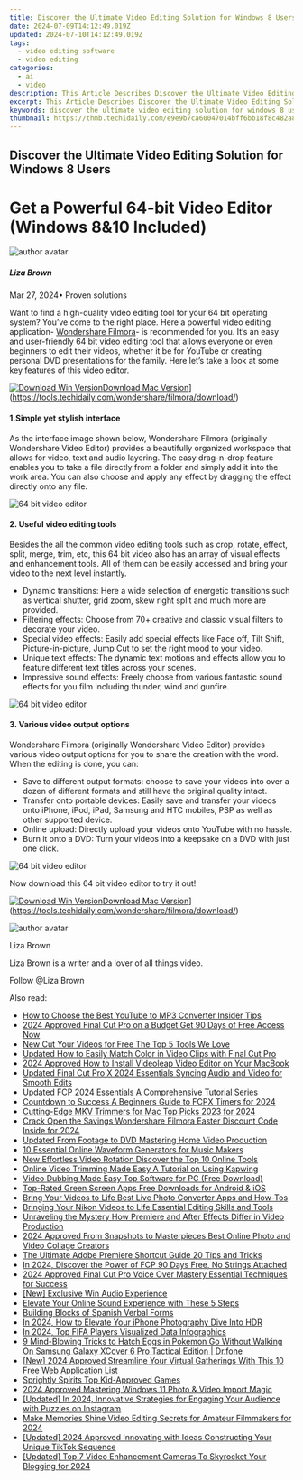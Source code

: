 ```yaml
---
title: Discover the Ultimate Video Editing Solution for Windows 8 Users for 2024
date: 2024-07-09T14:12:49.019Z
updated: 2024-07-10T14:12:49.019Z
tags: 
  - video editing software
  - video editing
categories: 
  - ai
  - video
description: This Article Describes Discover the Ultimate Video Editing Solution for Windows 8 Users for 2024
excerpt: This Article Describes Discover the Ultimate Video Editing Solution for Windows 8 Users for 2024
keywords: discover the ultimate video editing solution for windows 8 users,windows 8 flv editor the ultimate solution for video editing needs,discover the ultimate video editing solution for windows 8,discover the ultimate 64 bit video editor for windows,windows 8 mp4 editor the ultimate video editing solution,the ultimate mp4 video editing tutorial for mac and windows users 2023 edition,the ultimate mp4 video editor for windows 8 users 2023 update
thumbnail: https://thmb.techidaily.com/e9e9b7ca60047014bff6bb18f8c482a86a228fe45f3ba370acbb24c0cc43ac69.jpg
---
```


## Discover the Ultimate Video Editing Solution for Windows 8 Users

# Get a Powerful 64-bit Video Editor (Windows 8&10 Included)

![author avatar](https://lh5.googleusercontent.com/-AIMmjowaFs4/AAAAAAAAAAI/AAAAAAAAABc/Y5UmwDaI7HU/s250-c-k/photo.jpg)

##### Liza Brown

 Mar 27, 2024• Proven solutions

Want to find a high-quality video editing tool for your 64 bit operating system? You’ve come to the right place. Here a powerful video editing application- [Wondershare Filmora](https://tools.techidaily.com/wondershare/filmora/download/)\- is recommended for you. It’s an easy and user-friendly 64 bit video editing tool that allows everyone or even beginners to edit their videos, whether it be for YouTube or creating personal DVD presentations for the family. Here let’s take a look at some key features of this video editor.

[![Download Win Version](https://images.wondershare.com/filmora/guide/download-btn-win.jpg)](https://tools.techidaily.com/wondershare/filmora/download/)[Download Mac Version](https://images.wondershare.com/filmora/guide/download-btn-mac.jpg)](https://tools.techidaily.com/wondershare/filmora/download/)

#### 1.Simple yet stylish interface

As the interface image shown below, Wondershare Filmora (originally Wondershare Video Editor) provides a beautifully organized workspace that allows for video, text and audio layering. The easy drag-n-drop feature enables you to take a file directly from a folder and simply add it into the work area. You can also choose and apply any effect by dragging the effect directly onto any file.

![64 bit video editor](https://tools.techidaily.com/wondershare/filmora/download/)

#### 2. Useful video editing tools

Besides the all the common video editing tools such as crop, rotate, effect, split, merge, trim, etc, this 64 bit video also has an array of visual effects and enhancement tools. All of them can be easily accessed and bring your video to the next level instantly.

* Dynamic transitions: Here a wide selection of energetic transitions such as vertical shutter, grid zoom, skew right split and much more are provided.
* Filtering effects: Choose from 70+ creative and classic visual filters to decorate your video.
* Special video effects: Easily add special effects like Face off, Tilt Shift, Picture-in-picture, Jump Cut to set the right mood to your video.
* Unique text effects: The dynamic text motions and effects allow you to feature different text titles across your scenes.
* Impressive sound effects: Freely choose from various fantastic sound effects for you film including thunder, wind and gunfire.

![64 bit video editor](https://tools.techidaily.com/wondershare/filmora/download/)

#### 3. Various video output options

Wondershare Filmora (originally Wondershare Video Editor) provides various video output options for you to share the creation with the word. When the editing is done, you can:

* Save to different output formats: choose to save your videos into over a dozen of different formats and still have the original quality intact.
* Transfer onto portable devices: Easily save and transfer your videos onto iPhone, iPod, iPad, Samsung and HTC mobiles, PSP as well as other supported device.
* Online upload: Directly upload your videos onto YouTube with no hassle.
* Burn it onto a DVD: Turn your videos into a keepsake on a DVD with just one click.

![64 bit video editor](https://tools.techidaily.com/wondershare/filmora/download/)

Now download this 64 bit video editor to try it out!

[![Download Win Version](https://images.wondershare.com/filmora/guide/download-btn-win.jpg)](https://tools.techidaily.com/wondershare/filmora/download/)[Download Mac Version](https://images.wondershare.com/filmora/guide/download-btn-mac.jpg)](https://tools.techidaily.com/wondershare/filmora/download/)

![author avatar](https://lh5.googleusercontent.com/-AIMmjowaFs4/AAAAAAAAAAI/AAAAAAAAABc/Y5UmwDaI7HU/s250-c-k/photo.jpg)

Liza Brown

Liza Brown is a writer and a lover of all things video.

Follow @Liza Brown

<span class="atpl-alsoreadstyle">Also read:</span>
<div><ul>
<li><a href="https://ai-vdieo-software.techidaily.com/how-to-choose-the-best-youtube-to-mp3-converter-insider-tips/"><u>How to Choose the Best YouTube to MP3 Converter Insider Tips</u></a></li>
<li><a href="https://ai-vdieo-software.techidaily.com/2024-approved-final-cut-pro-on-a-budget-get-90-days-of-free-access-now/"><u>2024 Approved Final Cut Pro on a Budget Get 90 Days of Free Access Now</u></a></li>
<li><a href="https://ai-vdieo-software.techidaily.com/new-cut-your-videos-for-free-the-top-5-tools-we-love/"><u>New Cut Your Videos for Free The Top 5 Tools We Love</u></a></li>
<li><a href="https://ai-vdieo-software.techidaily.com/updated-how-to-easily-match-color-in-video-clips-with-final-cut-pro/"><u>Updated How to Easily Match Color in Video Clips with Final Cut Pro</u></a></li>
<li><a href="https://ai-vdieo-software.techidaily.com/2024-approved-how-to-install-videoleap-video-editor-on-your-macbook/"><u>2024 Approved How to Install Videoleap Video Editor on Your MacBook</u></a></li>
<li><a href="https://ai-vdieo-software.techidaily.com/updated-final-cut-pro-x-2024-essentials-syncing-audio-and-video-for-smooth-edits/"><u>Updated Final Cut Pro X 2024 Essentials Syncing Audio and Video for Smooth Edits</u></a></li>
<li><a href="https://ai-vdieo-software.techidaily.com/updated-fcp-2024-essentials-a-comprehensive-tutorial-series/"><u>Updated FCP 2024 Essentials A Comprehensive Tutorial Series</u></a></li>
<li><a href="https://ai-vdieo-software.techidaily.com/countdown-to-success-a-beginners-guide-to-fcpx-timers-for-2024/"><u>Countdown to Success A Beginners Guide to FCPX Timers for 2024</u></a></li>
<li><a href="https://ai-vdieo-software.techidaily.com/cutting-edge-mkv-trimmers-for-mac-top-picks-2023-for-2024/"><u>Cutting-Edge MKV Trimmers for Mac Top Picks 2023 for 2024</u></a></li>
<li><a href="https://ai-vdieo-software.techidaily.com/crack-open-the-savings-wondershare-filmora-easter-discount-code-inside-for-2024/"><u>Crack Open the Savings Wondershare Filmora Easter Discount Code Inside for 2024</u></a></li>
<li><a href="https://ai-vdieo-software.techidaily.com/updated-from-footage-to-dvd-mastering-home-video-production/"><u>Updated From Footage to DVD Mastering Home Video Production</u></a></li>
<li><a href="https://ai-vdieo-software.techidaily.com/10-essential-online-waveform-generators-for-music-makers/"><u>10 Essential Online Waveform Generators for Music Makers</u></a></li>
<li><a href="https://ai-vdieo-software.techidaily.com/new-effortless-video-rotation-discover-the-top-10-online-tools/"><u>New Effortless Video Rotation Discover the Top 10 Online Tools</u></a></li>
<li><a href="https://ai-vdieo-software.techidaily.com/online-video-trimming-made-easy-a-tutorial-on-using-kapwing/"><u>Online Video Trimming Made Easy A Tutorial on Using Kapwing</u></a></li>
<li><a href="https://ai-vdieo-software.techidaily.com/video-dubbing-made-easy-top-software-for-pc-free-download/"><u>Video Dubbing Made Easy Top Software for PC (Free Download)</u></a></li>
<li><a href="https://ai-vdieo-software.techidaily.com/top-rated-green-screen-apps-free-downloads-for-android-and-ios/"><u>Top-Rated Green Screen Apps Free Downloads for Android & iOS</u></a></li>
<li><a href="https://ai-vdieo-software.techidaily.com/bring-your-videos-to-life-best-live-photo-converter-apps-and-how-tos/"><u>Bring Your Videos to Life Best Live Photo Converter Apps and How-Tos</u></a></li>
<li><a href="https://ai-vdieo-software.techidaily.com/bringing-your-nikon-videos-to-life-essential-editing-skills-and-tools/"><u>Bringing Your Nikon Videos to Life Essential Editing Skills and Tools</u></a></li>
<li><a href="https://ai-vdieo-software.techidaily.com/unraveling-the-mystery-how-premiere-and-after-effects-differ-in-video-production/"><u>Unraveling the Mystery How Premiere and After Effects Differ in Video Production</u></a></li>
<li><a href="https://ai-vdieo-software.techidaily.com/2024-approved-from-snapshots-to-masterpieces-best-online-photo-and-video-collage-creators/"><u>2024 Approved From Snapshots to Masterpieces Best Online Photo and Video Collage Creators</u></a></li>
<li><a href="https://ai-vdieo-software.techidaily.com/the-ultimate-adobe-premiere-shortcut-guide-20-tips-and-tricks/"><u>The Ultimate Adobe Premiere Shortcut Guide 20 Tips and Tricks</u></a></li>
<li><a href="https://ai-vdieo-software.techidaily.com/in-2024-discover-the-power-of-fcp-90-days-free-no-strings-attached/"><u>In 2024, Discover the Power of FCP 90 Days Free, No Strings Attached</u></a></li>
<li><a href="https://ai-vdieo-software.techidaily.com/2024-approved-final-cut-pro-voice-over-mastery-essential-techniques-for-success/"><u>2024 Approved Final Cut Pro Voice Over Mastery Essential Techniques for Success</u></a></li>
<li><a href="https://vp-tips.techidaily.com/new-exclusive-win-audio-experience/"><u>[New] Exclusive Win Audio Experience</u></a></li>
<li><a href="https://screen-activity-recording.techidaily.com/elevate-your-online-sound-experience-with-these-5-steps/"><u>Elevate Your Online Sound Experience with These 5 Steps</u></a></li>
<li><a href="https://mondly-stories.techidaily.com/building-blocks-of-spanish-verbal-forms/"><u>Building Blocks of Spanish Verbal Forms</u></a></li>
<li><a href="https://some-techniques.techidaily.com/in-2024-how-to-elevate-your-iphone-photography-dive-into-hdr/"><u>In 2024, How to Elevate Your iPhone Photography  Dive Into HDR</u></a></li>
<li><a href="https://youtube-stream.techidaily.com/in-2024-top-fifa-players-visualized-data-infographics/"><u>In 2024, Top FIFA Players  Visualized Data Infographics</u></a></li>
<li><a href="https://change-location.techidaily.com/9-mind-blowing-tricks-to-hatch-eggs-in-pokemon-go-without-walking-on-samsung-galaxy-xcover-6-pro-tactical-edition-drfone-by-drfone-virtual-android/"><u>9 Mind-Blowing Tricks to Hatch Eggs in Pokemon Go Without Walking On Samsung Galaxy XCover 6 Pro Tactical Edition | Dr.fone</u></a></li>
<li><a href="https://digital-screen-recording.techidaily.com/new-2024-approved-streamline-your-virtual-gatherings-with-this-10-free-web-application-list/"><u>[New] 2024 Approved  Streamline Your Virtual Gatherings With This 10 Free Web Application List</u></a></li>
<li><a href="https://screen-mirroring-recording.techidaily.com/sprightly-spirits-top-kid-approved-games/"><u>Sprightly Spirits  Top Kid-Approved Games</u></a></li>
<li><a href="https://extra-approaches.techidaily.com/2024-approved-mastering-windows-11-photo-and-video-import-magic/"><u>2024 Approved  Mastering Windows 11  Photo & Video Import Magic</u></a></li>
<li><a href="https://instagram-video-recordings.techidaily.com/updated-in-2024-innovative-strategies-for-engaging-your-audience-with-puzzles-on-instagram/"><u>[Updated] In 2024, Innovative Strategies for Engaging Your Audience with Puzzles on Instagram</u></a></li>
<li><a href="https://ai-video-apps.techidaily.com/make-memories-shine-video-editing-secrets-for-amateur-filmmakers-for-2024/"><u>Make Memories Shine Video Editing Secrets for Amateur Filmmakers for 2024</u></a></li>
<li><a href="https://tiktok-video-recordings.techidaily.com/updated-2024-approved-innovating-with-ideas-constructing-your-unique-tiktok-sequence/"><u>[Updated] 2024 Approved  Innovating with Ideas  Constructing Your Unique TikTok Sequence</u></a></li>
<li><a href="https://youtube-tips.techidaily.com/ed-top-7-video-enhancement-cameras-to-skyrocket-your-blogging-for-2024/"><u>[Updated] Top 7 Video Enhancement Cameras To Skyrocket Your Blogging for 2024</u></a></li>
</ul></div>

<ins class="adsbygoogle"
      style="display:block"
      data-ad-client="ca-pub-7571918770474297"
      data-ad-slot="8358498916"
      data-ad-format="auto"
      data-full-width-responsive="true"></ins>